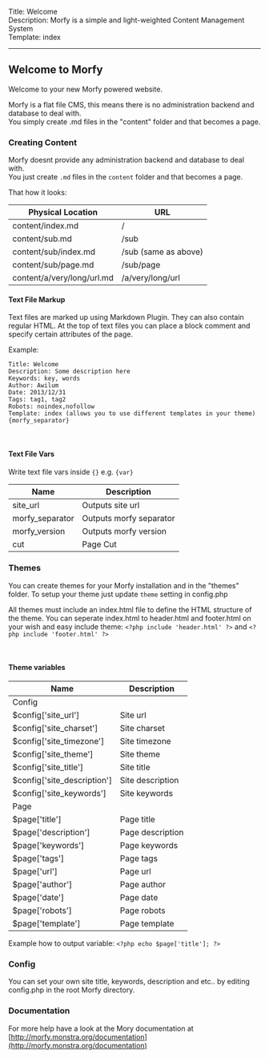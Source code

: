 Title: Welcome  
Description: Morfy is a simple and light-weighted Content Management System  
Template: index  

----

## Welcome to Morfy

Welcome to your new Morfy powered website. 

Morfy is a flat file CMS, this means there is no administration backend and database to deal with.  
You simply create .md files in the "content" folder and that becomes a page. 

### Creating Content

Morfy doesnt provide any administration backend and database to deal with.  
You just create `.md` files in the `content` folder and that becomes a page.

That how it looks:

<table class="table">
    <thead>
        <tr><th>Physical Location</th><th>URL</th></tr>
    </thead>
    <tbody>
        <tr><td>content/index.md</td><td>/</td></tr>
        <tr><td>content/sub.md</td><td>/sub</td></tr>
        <tr><td>content/sub/index.md</td><td>/sub (same as above)</td></tr>
        <tr><td>content/sub/page.md</td><td>/sub/page</td></tr>
        <tr><td>content/a/very/long/url.md</td><td>/a/very/long/url</td></tr>
    </tbody>
</table>


#### Text File Markup

Text files are marked up using Markdown Plugin. They can also contain regular HTML.
At the top of text files you can place a block comment and specify certain attributes of the page.

Example:
	
	Title: Welcome  
	Description: Some description here   
    Keywords: key, words
	Author: Awilum  
	Date: 2013/12/31  
	Tags: tag1, tag2
    Robots: noindex,nofollow  
	Template: index (allows you to use different templates in your theme)  
	{morfy_separator}

<br>

#### Text File Vars

Write text file vars inside `{}` e.g. `{var}`

<table class="table">
    <thead>
        <tr><th>Name</th><th>Description</th></tr>
    </thead>
    <tbody>
        <tr><td>site_url</td><td>Outputs site url</td></tr>
        <tr><td>morfy_separator</td><td>Outputs morfy separator</td></tr>
        <tr><td>morfy_version</td><td>Outputs morfy version</td></tr>
        <tr><td>cut</td><td>Page Cut</td></tr>
    </tbody>
</table>

### Themes

You can create themes for your Morfy installation and in the "themes" folder.
To setup your theme just update `theme` setting in config.php

All themes must include an index.html file to define the HTML structure of the theme. 
You can seperate index.html to header.html and footer.html on your wish and easy include theme:
`<?php include 'header.html' ?>` and `<?php include 'footer.html' ?>`

<br>

#### Theme variables

<table class="table">
    <thead>
        <tr><th>Name</th><th>Description</th></tr>
    </thead>
    <tbody>
        <tr><td>Config</td><td></td></tr>
        <tr><td>$config['site_url']</td><td>Site url</td></tr>
        <tr><td>$config['site_charset']</td><td>Site charset</td></tr>
        <tr><td>$config['site_timezone']</td><td>Site timezone</td></tr>
        <tr><td>$config['site_theme']</td><td>Site theme</td></tr>
        <tr><td>$config['site_title']</td><td>Site title</td></tr>
        <tr><td>$config['site_description']</td><td>Site description</td></tr>
        <tr><td>$config['site_keywords']</td><td>Site keywords</td></tr>
        <tr><td>Page</td><td></td></tr>
        <tr><td>$page['title']</td><td>Page title</td></tr>
        <tr><td>$page['description']</td><td>Page description</td></tr>
        <tr><td>$page['keywords']</td><td>Page keywords</td></tr>
        <tr><td>$page['tags']</td><td>Page tags</td></tr>
        <tr><td>$page['url']</td><td>Page url</td></tr>
        <tr><td>$page['author']</td><td>Page author</td></tr>
        <tr><td>$page['date']</td><td>Page date</td></tr>
        <tr><td>$page['robots']</td><td>Page robots</td></tr>
        <tr><td>$page['template']</td><td>Page template</td></tr>
    </tbody>
</table>

Example how to output variable: `<?php echo $page['title']; ?>`


### Config
You can set your own site title, keywords, description and etc.. by editing config.php in the root Morfy directory. 

### Documentation
For more help have a look at the Mory documentation at [http://morfy.monstra.org/documentation](http://morfy.monstra.org/documentation)
